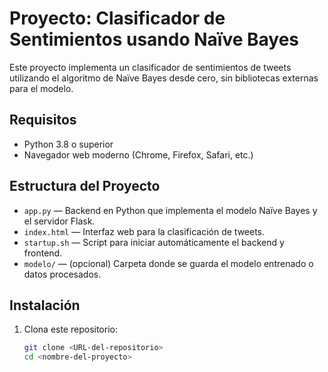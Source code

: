 # Proyecto: Clasificador de Sentimientos usando Naïve Bayes

Este proyecto implementa un clasificador de sentimientos de tweets utilizando el algoritmo de Naïve Bayes desde cero, sin bibliotecas externas para el modelo.

## Requisitos

- Python 3.8 o superior
- Navegador web moderno (Chrome, Firefox, Safari, etc.)

## Estructura del Proyecto

- `app.py` — Backend en Python que implementa el modelo Naïve Bayes y el servidor Flask.
- `index.html` — Interfaz web para la clasificación de tweets.
- `startup.sh` — Script para iniciar automáticamente el backend y frontend.
- `modelo/` — (opcional) Carpeta donde se guarda el modelo entrenado o datos procesados.

## Instalación

1. Clona este repositorio:
   ```bash
   git clone <URL-del-repositorio>
   cd <nombre-del-proyecto>
